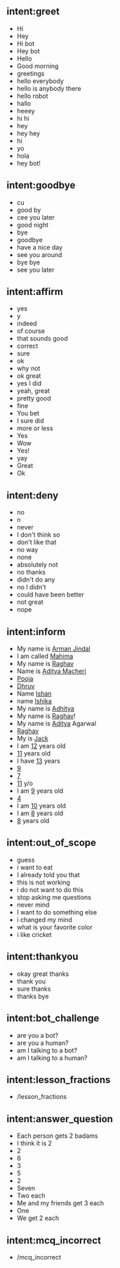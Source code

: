 ## intent:greet
- Hi
- Hey
- Hi bot
- Hey bot
- Hello
- Good morning
- greetings
- hello everybody
- hello is anybody there
- hello robot
- hallo
- heeey
- hi hi
- hey
- hey hey
- hi
- yo
- hola
- hey bot!

## intent:goodbye
- cu
- good by
- cee you later
- good night
- bye
- goodbye
- have a nice day
- see you around
- bye bye
- see you later

## intent:affirm
- yes
- y
- indeed
- of course
- that sounds good
- correct
- sure
- ok
- why not
- ok great
- yes I did
- yeah, great
- pretty good
- fine
- You bet
- I sure did
- more or less
- Yes
- Wow
- Yes!
- yay
- Great
- Ok

## intent:deny
- no
- n
- never
- I don't think so
- don't like that
- no way
- none
- absolutely not
- no thanks
- didn't do any
- no I didn't
- could have been better
- not great
- nope

## intent:inform
- My name is [Arman Jindal](name)
- I am called [Mahima](name)
- My name is [Raghav](name)
- Name is [Aditya Macheri](name)
- [Pooja](name)
- [Dhruv](name)
- Name [Ishan](name)
- name [Ishika](name)
- My name is [Adhitya](name)
- My name is [Raghav](name)!
- My name is [Aditya](name) Agarwal
- [Raghav](name)
- My is [Jack](name)
- I am [12](age) years old
- [11](age) years old
- I have [13](age) years
- [9](age)
- [7](age)
- [11](age) y/o
- I am [9](age) years old
- [4](age)
- I am [10](age) years old
- I am [8](age) years old
- [8](age) years old
<!-- - [5](grade)
- [8](grade)
- I am in grade [5](grade)
- Grade [6] (grade)
- In class [3](grade)
- Standard [4](grade)
- My phone number is [9890631155](phonenumber)
- [9011084765](phonenumber)
- cell no is [9876566543](phonenumber) -->


## intent:out_of_scope
- guess
- i want to eat
- I already told you that
- this is not working
- i do not want to do this
- stop asking me questions
- never mind
- I want to do something else
- i changed my mind
- what is your favorite color
- i like cricket

## intent:thankyou
- okay great thanks
- thank you
- sure thanks
- thanks bye

## intent:bot_challenge
- are you a bot?
- are you a human?
- am I talking to a bot?
- am I talking to a human?

## intent:lesson_fractions
- /lesson_fractions

## intent:answer_question
- Each person gets 2 badams
- I think it is 2
- 2
- 6
- 3 
- 5
- 2
- Seven
- Two each
- Me and my friends get 3 each
- One
- We get 2 each
 

## intent:mcq_incorrect
- /mcq_incorrect
